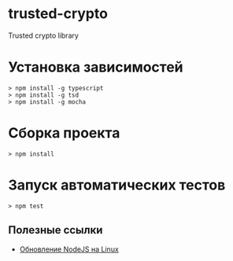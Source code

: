 # trusted-crypto
Trusted crypto library

# Установка зависимостей

```
> npm install -g typescript
> npm install -g tsd
> npm install -g mocha
```

# Сборка проекта

```
> npm install
```

# Запуск автоматических тестов

```
> npm test
```

## Полезные ссылки

- [Обновление NodeJS на Linux](https://davidwalsh.name/upgrade-nodejs)
